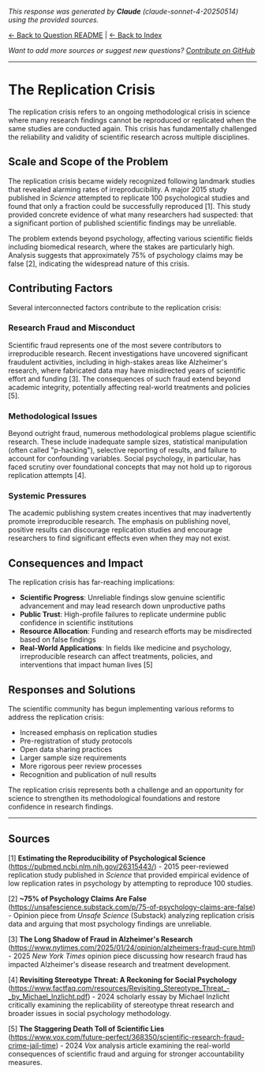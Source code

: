 <!-- 
Generated by: claude
Model: claude-sonnet-4-20250514
Prompt type: sources
Generated at: 2025-06-08T20:21:30.849466
-->

*This response was generated by **Claude** (claude-sonnet-4-20250514) using the provided sources.*

[← Back to Question README](README.md) | [← Back to Index](../README.md)

*Want to add more sources or suggest new questions? [Contribute on GitHub](https://github.com/justinwest/SuggestedSources)*

---

# The Replication Crisis

The replication crisis refers to an ongoing methodological crisis in science where many research findings cannot be reproduced or replicated when the same studies are conducted again. This crisis has fundamentally challenged the reliability and validity of scientific research across multiple disciplines.

## Scale and Scope of the Problem

The replication crisis became widely recognized following landmark studies that revealed alarming rates of irreproducibility. A major 2015 study published in *Science* attempted to replicate 100 psychological studies and found that only a fraction could be successfully reproduced [1]. This study provided concrete evidence of what many researchers had suspected: that a significant portion of published scientific findings may be unreliable.

The problem extends beyond psychology, affecting various scientific fields including biomedical research, where the stakes are particularly high. Analysis suggests that approximately 75% of psychology claims may be false [2], indicating the widespread nature of this crisis.

## Contributing Factors

Several interconnected factors contribute to the replication crisis:

### Research Fraud and Misconduct
Scientific fraud represents one of the most severe contributors to irreproducible research. Recent investigations have uncovered significant fraudulent activities, including in high-stakes areas like Alzheimer's research, where fabricated data may have misdirected years of scientific effort and funding [3]. The consequences of such fraud extend beyond academic integrity, potentially affecting real-world treatments and policies [5].

### Methodological Issues
Beyond outright fraud, numerous methodological problems plague scientific research. These include inadequate sample sizes, statistical manipulation (often called "p-hacking"), selective reporting of results, and failure to account for confounding variables. Social psychology, in particular, has faced scrutiny over foundational concepts that may not hold up to rigorous replication attempts [4].

### Systemic Pressures
The academic publishing system creates incentives that may inadvertently promote irreproducible research. The emphasis on publishing novel, positive results can discourage replication studies and encourage researchers to find significant effects even when they may not exist.

## Consequences and Impact

The replication crisis has far-reaching implications:

- **Scientific Progress**: Unreliable findings slow genuine scientific advancement and may lead research down unproductive paths
- **Public Trust**: High-profile failures to replicate undermine public confidence in scientific institutions
- **Resource Allocation**: Funding and research efforts may be misdirected based on false findings
- **Real-World Applications**: In fields like medicine and psychology, irreproducible research can affect treatments, policies, and interventions that impact human lives [5]

## Responses and Solutions

The scientific community has begun implementing various reforms to address the replication crisis:

- Increased emphasis on replication studies
- Pre-registration of study protocols
- Open data sharing practices
- Larger sample size requirements
- More rigorous peer review processes
- Recognition and publication of null results

The replication crisis represents both a challenge and an opportunity for science to strengthen its methodological foundations and restore confidence in research findings.

---

## Sources

[1] **Estimating the Reproducibility of Psychological Science** (https://pubmed.ncbi.nlm.nih.gov/26315443/) - 2015 peer-reviewed replication study published in *Science* that provided empirical evidence of low replication rates in psychology by attempting to reproduce 100 studies.

[2] **~75% of Psychology Claims Are False** (https://unsafescience.substack.com/p/75-of-psychology-claims-are-false) - Opinion piece from *Unsafe Science* (Substack) analyzing replication crisis data and arguing that most psychology findings are unreliable.

[3] **The Long Shadow of Fraud in Alzheimer's Research** (https://www.nytimes.com/2025/01/24/opinion/alzheimers-fraud-cure.html) - 2025 *New York Times* opinion piece discussing how research fraud has impacted Alzheimer's disease research and treatment development.

[4] **Revisiting Stereotype Threat: A Reckoning for Social Psychology** (https://www.factfaq.com/resources/Revisiting_Stereotype_Threat_-_by_Michael_Inzlicht.pdf) - 2024 scholarly essay by Michael Inzlicht critically examining the replicability of stereotype threat research and broader issues in social psychology methodology.

[5] **The Staggering Death Toll of Scientific Lies** (https://www.vox.com/future-perfect/368350/scientific-research-fraud-crime-jail-time) - 2024 *Vox* analysis article examining the real-world consequences of scientific fraud and arguing for stronger accountability measures.